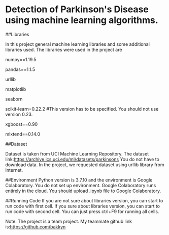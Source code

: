 # Detection of Parkinson's Disease using machine learning algorithms.
 
##Libraries

In this project general machine learning libraries and some additional libraries used. The libraries were used in the project are

numpy==1.19.5

pandas==1.1.5

urllib

matplotlib

seaborn

scikit-learn=0.22.2 #This version has to be specified. You should not use version 0.23.

xgboost==0.90

mlxtend==0.14.0

##Dataset

Dataset is taken from UCI Machine Learning Repository. The dataset link:https://archive.ics.uci.edu/ml/datasets/parkinsons
You do not have to download data. In the project, we requested dataset using urllib library from Internet.

##Environment
Python version is 3.7.10 and the environment is Google Colaboratory. You do not set up environment. Google Colaboratory runs entirely in the cloud. You should upload .ipynb file to Google Colaboratory. 

##Running Code
If you are not sure about libraries version, you can start to run code with first cell. If you sure about libraries version, you can start to run code with second cell. You can just press ctrl+F9 for running all cells.

Note: The project is a team project. My teammate github link is:https://github.com/bakkyn
